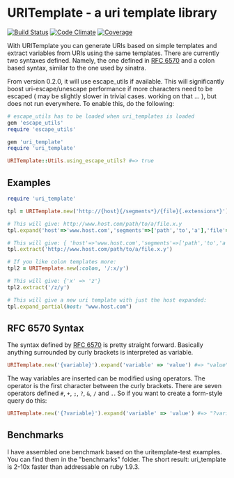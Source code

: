 # URITemplate - a uri template library

[![Build Status](https://secure.travis-ci.org/hannesg/uri_template.svg)](http://travis-ci.org/hannesg/uri_template)
[![Code Climate](https://codeclimate.com/github/hannesg/uri_template.svg)](https://codeclimate.com/github/hannesg/uri_template)
[![Coverage](https://coveralls.io/repos/hannesg/uri_template/badge.svg?branch=master)](https://coveralls.io/r/hannesg/uri_template)

With URITemplate you can generate URIs based on simple templates and extract variables from URIs using the same templates. There are currently two syntaxes defined. Namely, the one defined in [RFC 6570]( http://tools.ietf.org/html/rfc6570 ) and a colon based syntax, similar to the one used by sinatra.

From version 0.2.0, it will use escape_utils if available. This will significantly boost uri-escape/unescape performance if more characters need to be escaped ( may be slightly slower in trivial cases. working on that ... ), but does not run everywhere. To enable this, do the following:

```ruby
# escape_utils has to be loaded when uri_templates is loaded
gem 'escape_utils'
require 'escape_utils'

gem 'uri_template'
require 'uri_template'

URITemplate::Utils.using_escape_utils? #=> true
```

## Examples

```ruby
require 'uri_template'

tpl = URITemplate.new('http://{host}{/segments*}/{file}{.extensions*}')

# This will give: http://www.host.com/path/to/a/file.x.y
tpl.expand('host'=>'www.host.com','segments'=>['path','to','a'],'file'=>'file','extensions'=>['x','y'])

# This will give: { 'host'=>'www.host.com','segments'=>['path','to','a'],'file'=>'file','extensions'=>['x','y']}
tpl.extract('http://www.host.com/path/to/a/file.x.y')

# If you like colon templates more:
tpl2 = URITemplate.new(:colon, '/:x/y')

# This will give: {'x' => 'z'}
tpl2.extract('/z/y')

# This will give a new uri template with just the host expanded:
tpl.expand_partial(host: "www.host.com")
```

## RFC 6570 Syntax

The syntax defined by [RFC 6570]( http://tools.ietf.org/html/rfc6570 ) is pretty straight forward. Basically anything surrounded by curly brackets is interpreted as variable.

```ruby
URITemplate.new('{variable}').expand('variable' => 'value') #=> "value"
```

The way variables are inserted can be modified using operators. The operator is the first character between the curly brackets. There are seven operators defined `#`, `+`, `;`, `?`, `&`, `/` and `.`. So if you want to create a form-style query do this:

```ruby
URITemplate.new('{?variable}').expand('variable' => 'value') #=> "?variable=value"
```

## Benchmarks

I have assembled one benchmark based on the uritemplate-test examples. You can find them in the "benchmarks" folder. The short result: uri_template is 2-10x faster than addressable on ruby 1.9.3.
